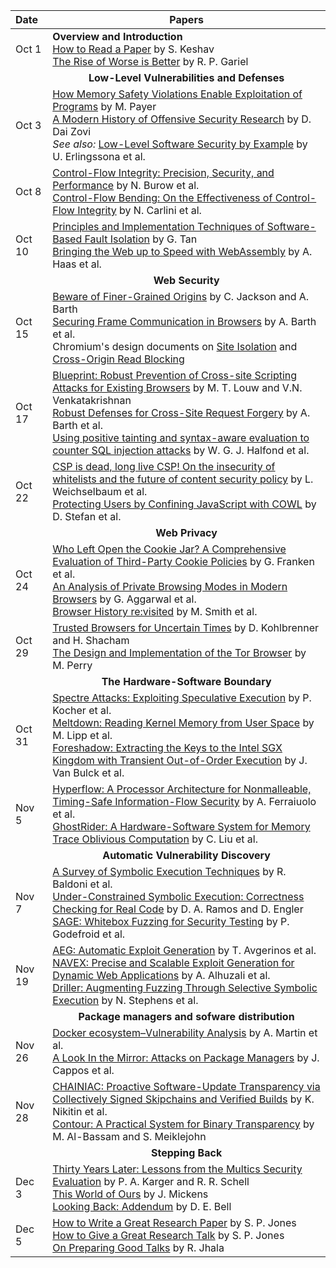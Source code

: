 **Date**   | <center>**Papers**</center>
:----------|:--------------------------------
Oct  1     | **Overview and Introduction** <br/> [How to Read a Paper](papers/keshav:how.pdf) by S. Keshav <br/> [The Rise of Worse is Better](http://www.dreamsongs.com/RiseOfWorseIsBetter.html) by R. P. Gariel
           | <center>**Low-Level Vulnerabilities and Defenses**</center>
Oct  3     | [How Memory Safety Violations Enable Exploitation of Programs](papers/payer:how.pdf) by M. Payer<br/> [A Modern History of Offensive Security Research](https://docs.google.com/presentation/d/19HfkIojyLE8L8X8aZT-lJont96JqIg4PqEhb2juIK2c/edit#slide=id.p) by D. Dai Zovi<br/> *See also:* [Low-Level Software Security by Example](papers/erlingsson:low.pdf) by U. Erlingssona et al.
Oct  8     | [Control-Flow Integrity: Precision, Security, and Performance](papers/burow:cfi.pdf) by N. Burow et al. <br/> [Control-Flow Bending: On the Effectiveness of Control-Flow Integrity](papers/carlini:cfb.pdf) by N. Carlini et al.
Oct 10     | [Principles and Implementation Techniques of Software-Based Fault Isolation](http://www.cse.psu.edu/~gxt29/papers/sfi-final.pdf) by G. Tan <br/> [Bringing the Web up to Speed with WebAssembly](papers/haas:wasm.pdf) by A. Haas et al.
           | <center>**Web Security**</center>
Oct 15     | [Beware of Finer-Grained Origins](papers/jackson:beware.pdf) by C. Jackson and A. Barth<br/> [Securing Frame Communication in Browsers](papers/barth:securing.pdf) by A. Barth et al. <br/> Chromium's design documents on [Site Isolation](https://www.chromium.org/developers/design-documents/site-isolation) and [Cross-Origin Read Blocking](https://chromium.googlesource.com/chromium/src/+/master/services/network/cross_origin_read_blocking_explainer.md)
Oct 17     | [Blueprint: Robust Prevention of Cross-site Scripting Attacks for Existing Browsers](papers/blueprint.pdf) by M. T. Louw and V.N. Venkatakrishnan<br/> [Robust Defenses for Cross-Site Request Forgery](papers/barth:csrf.pdf) by A. Barth et al.<br/> [Using positive tainting and syntax-aware evaluation to counter SQL injection attacks](papers/halfond:using.pdf) by W. G. J. Halfond et al.
Oct 22     | [CSP is dead, long live CSP! On the insecurity of whitelists and the future of content security policy](papers/weichselbaum:csp.pdf) by L. Weichselbaum et al. <br/> [Protecting Users by Confining JavaScript with COWL](papers/stefan:cowl.pdf) by D. Stefan et al.
           | <center>**Web Privacy**</center>
Oct 24     | [Who Left Open the Cookie Jar? A Comprehensive Evaluation of Third-Party Cookie Policies](papers/franken:comprehensive.pdf) by G. Franken et al.  <br/> [An Analysis of Private Browsing Modes in Modern Browsers](papers/aggarwal:analysis.pdf) by G. Aggarwal et al. <br/> [Browser History re:visited](papers/smith:history.pdf) by M. Smith et al.
Oct 29     | [Trusted Browsers for Uncertain Times](papers/kohlbrenner:fuzzyfox.pdf) by D. Kohlbrenner and H. Shacham <br/> [The Design and Implementation of the Tor Browser](https://www.torproject.org/projects/torbrowser/design/) by M. Perry
           | <center>**The Hardware-Software Boundary**</center>
Oct 31     | [Spectre Attacks: Exploiting Speculative Execution](papers/kocher:spectre.pdf) by P. Kocher et al.<br/> [Meltdown: Reading Kernel Memory from User Space](papers/lipp:meltdown.pdf) by M. Lipp et al.<br/> [Foreshadow: Extracting the Keys to the Intel SGX Kingdom with Transient Out-of-Order Execution](papers/van-bulck:foreshadow.pdf) by J. Van Bulck et al.
Nov  5     | [Hyperflow: A Processor Architecture for Nonmalleable, Timing-Safe Information-Flow Security](papers/ferraiuolo:hyperflow.pdf) by A. Ferraiuolo et al. <br/> [GhostRider: A Hardware-Software System for Memory Trace Oblivious Computation](papers/liu:ghostrider.pdf) by C. Liu et al.
           | <center>**Automatic Vulnerability Discovery**</center>
Nov  7     | [A Survey of Symbolic Execution Techniques](https://arxiv.org/pdf/1610.00502.pdf) by R. Baldoni et al. <br/> [Under-Constrained Symbolic Execution: Correctness Checking for Real Code](papers/ucklee.pdf) by D. A. Ramos and D. Engler <br/> [SAGE: Whitebox Fuzzing for Security Testing](papers/sage.pdf) by P. Godefroid et al.
Nov 19     | [AEG: Automatic Exploit Generation](papers/aeg.pdf) by T. Avgerinos et al. <br/> [NAVEX: Precise and Scalable Exploit Generation for Dynamic Web Applications](papers/alhuzali:navex.pdf) by A. Alhuzali et al. <br/> [Driller: Augmenting Fuzzing Through Selective Symbolic Execution](papers/driller.pdf) by N. Stephens et al.
           | <center>**Package managers and sofware distribution**</center>
Nov 26     | [Docker ecosystem–Vulnerability Analysis](papers/martin:docker.pdf) by A. Martin et al. <br/> [A Look In the Mirror: Attacks on Package Managers](papers/cappos:look.pdf) by J. Cappos et al.
Nov 28     | [CHAINIAC: Proactive Software-Update Transparency via Collectively Signed Skipchains and Verified Builds](papers/nikitin:chainiac.pdf) by K. Nikitin et al. <br/> [Contour: A Practical System for Binary Transparency](papers/al-bassam:contour.pdf) by M. Al-Bassam and S. Meiklejohn
           | <center>**Stepping Back**</center>
Dec  3     | [Thirty Years Later: Lessons from the Multics Security Evaluation](papers/karger:thirty.pdf) by P. A. Karger and R. R. Schell <br/> [This World of Ours](papers/mickens:this.pdf) by J. Mickens <br/> [Looking Back: Addendum](papers/bell:looking.pdf) by D. E. Bell
Dec  5     | [How to Write a Great Research Paper](https://www.microsoft.com/en-us/research/academic-program/write-great-research-paper/) by S. P. Jones <br/> [How to Give a Great Research Talk](https://www.microsoft.com/en-us/research/academic-program/give-great-research-talk/) by S. P. Jones <br/> [On Preparing Good Talks](https://ranjitjhala.github.io/static/PLMW-talk-opinionated.pdf) by R. Jhala
